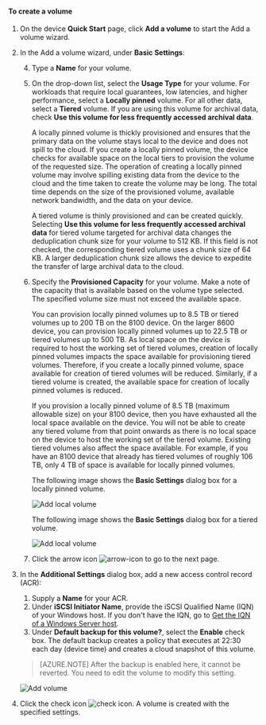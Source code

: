<!--author=alkohli last changed: 08/16/2016-->

#### To create a volume

1. On the device **Quick Start** page, click **Add a volume** to start the Add a volume wizard.

2. In the Add a volume wizard, under **Basic Settings**:

	4. Type a **Name** for your volume.
	5. On the drop-down list, select the **Usage Type** for your volume. For workloads that require local guarantees, low latencies, and higher performance, select a **Locally pinned** volume. For all other data, select a **Tiered** volume. If you are using this volume for archival data, check **Use this volume for less frequently accessed archival data**. 
	
		A locally pinned volume is thickly provisioned and ensures that the primary data on the volume stays local to the device and does not spill to the cloud.  If you create a locally pinned volume, the device checks for available space on the local tiers to provision the volume of the requested size. The operation of creating a locally pinned volume may involve spilling existing data from the device to the cloud and the time taken to create the volume may be long. The total time depends on the size of the provisioned volume, available network bandwidth, and the data on your device. 

		A tiered volume is thinly provisioned and can be created quickly. Selecting **Use this volume for less frequently accessed archival data** for tiered volume targeted for archival data changes the deduplication chunk size for your volume to 512 KB. If this field is not checked, the corresponding tiered volume uses a chunk size of 64 KB. A larger deduplication chunk size allows the device to expedite the transfer of large archival data to the cloud.

	3. Specify the **Provisioned Capacity** for your volume. Make a note of the capacity that is available based on the volume type selected. The specified volume size must not exceed the available space.

		You can provision locally pinned volumes up to 8.5 TB or tiered volumes up to 200 TB on the 8100 device. On the larger 8600 device, you can provision locally pinned volumes up to 22.5 TB or tiered volumes up to 500 TB. As local space on the device is required to host the working set of tiered volumes, creation of locally pinned volumes impacts the space available for provisioning tiered volumes. Therefore, if you create a locally pinned volume, space available for creation of tiered volumes will be reduced. Similarly, if a tiered volume is created, the available space for creation of locally pinned volumes is reduced.

		If you provision a locally pinned volume of 8.5 TB (maximum allowable size) on your 8100 device, then you have exhausted all the local space available on the device. You will not be able to create any tiered volume from that point onwards as there is no local space on the device to host the working set of the tiered volume. Existing tiered volumes also affect the space available. For example, if you have an 8100 device that already has tiered volumes of roughly 106 TB, only 4 TB of space is available for locally pinned volumes.

        The following image shows the **Basic Settings** dialog box for a locally pinned volume.

         ![Add local volume](./media/storsimple-create-volume-u2/add-local-volume-include.png)

        The following image shows the **Basic Settings** dialog box for a tiered volume.

         ![Add local volume](./media/storsimple-create-volume-u2/add-tiered-volume-include.png)

   4. Click the arrow icon ![arrow-icon](./media/storsimple-create-volume-u2/HCS_ArrowIcon-include.png) to go to the next page.


3. In the **Additional Settings** dialog box, add a new access control record (ACR):

	1. Supply a **Name** for your ACR.
	2. Under **iSCSI Initiator Name**, provide the iSCSI Qualified Name (IQN) of your Windows host. If you don't have the IQN, go to [Get the IQN of a Windows Server host](#get-the-iqn-of-a-windows-server-host).
	3. Under **Default backup for this volume?**, select the **Enable** check box. The default backup creates a policy that executes at 22:30 each day (device time) and creates a cloud snapshot of this volume.
	 
     > [AZURE.NOTE] After the backup is enabled here, it cannot be reverted. You need to edit the volume to modify this setting.

     ![Add volume](./media/storsimple-create-volume-u2/AddVolumeAdditionalSettings1.png)

4. Click the check icon ![check icon](./media/storsimple-create-volume-u2/HCS_CheckIcon-include.png). A volume is created with the specified settings.


